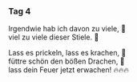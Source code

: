 ### Tag 4

Irgendwie hab ich davon zu viele, 🎊  
viel zu viele dieser Stiele. 🍭  
  
Lass es prickeln, lass es krachen, 🎉  
füttre schön den bößen Drachen, 🐉  
lass dein Feuer jetzt erwachen! 🔥🔥🔥